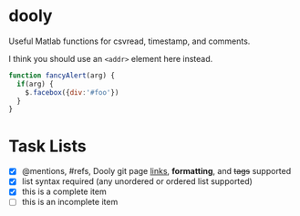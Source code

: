 # dooly
Useful Matlab functions for csvread, timestamp, and comments.

I think you should use an
`<addr>` element here instead.



```javascript
function fancyAlert(arg) {
  if(arg) {
    $.facebox({div:'#foo'})
  }
}
```

# Task Lists

- [x] @mentions, #refs, Dooly git page [links](http://mlman.github.io/dooly/), **formatting**, and <del>tags</del> supported
- [x] list syntax required (any unordered or ordered list supported)
- [x] this is a complete item
- [ ] this is an incomplete item
